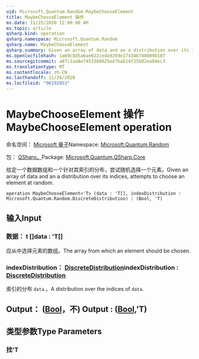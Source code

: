 ```yaml
---
uid: Microsoft.Quantum.Random.MaybeChooseElement
title: MaybeChooseElement 操作
ms.date: 11/25/2020 12:00:00 AM
ms.topic: article
qsharp.kind: operation
qsharp.namespace: Microsoft.Quantum.Random
qsharp.name: MaybeChooseElement
qsharp.summary: Given an array of data and an a distribution over its indices, attempts to choose an element at random.
ms.openlocfilehash: 1a69c8d5a6ae022ceda9269e17434b740809b107
ms.sourcegitcommit: a87c1aa8e7453360025e47ba614f25b02ea84ec3
ms.translationtype: MT
ms.contentlocale: zh-CN
ms.lasthandoff: 11/26/2020
ms.locfileid: "96192853"
---
```

# <a name="maybechooseelement-operation"></a><span data-ttu-id="160ff-102">MaybeChooseElement 操作</span><span class="sxs-lookup"><span data-stu-id="160ff-102">MaybeChooseElement operation</span></span>

<span data-ttu-id="160ff-103">命名空间： [Microsoft 量子](xref:Microsoft.Quantum.Random)</span><span class="sxs-lookup"><span data-stu-id="160ff-103">Namespace: [Microsoft.Quantum.Random](xref:Microsoft.Quantum.Random)</span></span>

<span data-ttu-id="160ff-104">包： [QSharp。](https://nuget.org/packages/Microsoft.Quantum.QSharp.Core)</span><span class="sxs-lookup"><span data-stu-id="160ff-104">Package: [Microsoft.Quantum.QSharp.Core](https://nuget.org/packages/Microsoft.Quantum.QSharp.Core)</span></span>


<span data-ttu-id="160ff-105">给定一个数据数组和一个针对其索引的分布，尝试随机选择一个元素。</span><span class="sxs-lookup"><span data-stu-id="160ff-105">Given an array of data and an a distribution over its indices, attempts to choose an element at random.</span></span>

```qsharp
operation MaybeChooseElement<'T> (data : 'T[], indexDistribution : Microsoft.Quantum.Random.DiscreteDistribution) : (Bool, 'T)
```


## <a name="input"></a><span data-ttu-id="160ff-106">输入</span><span class="sxs-lookup"><span data-stu-id="160ff-106">Input</span></span>

### <a name="data--t"></a><span data-ttu-id="160ff-107">数据： t []</span><span class="sxs-lookup"><span data-stu-id="160ff-107">data : 'T[]</span></span>

<span data-ttu-id="160ff-108">应从中选择元素的数组。</span><span class="sxs-lookup"><span data-stu-id="160ff-108">The array from which an element should be chosen.</span></span>


### <a name="indexdistribution--discretedistribution"></a><span data-ttu-id="160ff-109">indexDistribution： [DiscreteDistribution](xref:Microsoft.Quantum.Random.DiscreteDistribution)</span><span class="sxs-lookup"><span data-stu-id="160ff-109">indexDistribution : [DiscreteDistribution](xref:Microsoft.Quantum.Random.DiscreteDistribution)</span></span>

<span data-ttu-id="160ff-110">索引的分布 `data` 。</span><span class="sxs-lookup"><span data-stu-id="160ff-110">A distribution over the indices of `data`.</span></span>



## <a name="output--boolt"></a><span data-ttu-id="160ff-111">Output： ([Bool](xref:microsoft.quantum.lang-ref.bool)，不) </span><span class="sxs-lookup"><span data-stu-id="160ff-111">Output : ([Bool](xref:microsoft.quantum.lang-ref.bool),'T)</span></span>



## <a name="type-parameters"></a><span data-ttu-id="160ff-112">类型参数</span><span class="sxs-lookup"><span data-stu-id="160ff-112">Type Parameters</span></span>

### <a name="t"></a><span data-ttu-id="160ff-113">找</span><span class="sxs-lookup"><span data-stu-id="160ff-113">'T</span></span>

